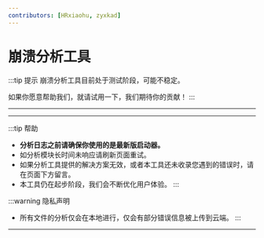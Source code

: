 ```yaml
---
contributors: [HRxiaohu, zyxkad]
---
```


<script setup>
import Analyzer from '../.vitepress/theme/components/Analyzer.vue'
</script>

# 崩溃分析工具

:::tip 提示
崩溃分析工具目前处于测试阶段，可能不稳定。

如果你愿意帮助我们，就请试用一下，我们期待你的贡献！
:::

---

<Analyzer />

---

:::tip 帮助

- **分析日志之前请确保你使用的是最新版启动器。**
- 如分析模块长时间未响应请刷新页面重试。
- 如果分析工具提供的解决方案无效，或者本工具还未收录您遇到的错误时，请在页面下方留言。
- 本工具仍在起步阶段，我们会不断优化用户体验。
:::

:::warning 隐私声明

- 所有文件的分析仅会在本地进行，仅会有部分错误信息被上传到云端。
:::

---
